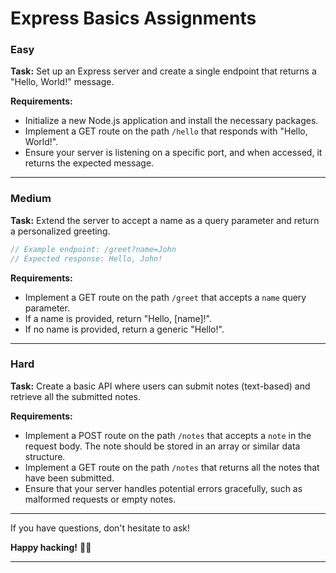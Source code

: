 # Express Basics Assignments


### **Easy**

**Task:** Set up an Express server and create a single endpoint that returns a "Hello, World!" message.

**Requirements:**
- Initialize a new Node.js application and install the necessary packages.
- Implement a GET route on the path `/hello` that responds with "Hello, World!".
- Ensure your server is listening on a specific port, and when accessed, it returns the expected message.

---

### **Medium**

**Task:** Extend the server to accept a name as a query parameter and return a personalized greeting.

```js
// Example endpoint: /greet?name=John
// Expected response: Hello, John!
```

**Requirements:**
- Implement a GET route on the path `/greet` that accepts a `name` query parameter.
- If a name is provided, return "Hello, [name]!".
- If no name is provided, return a generic "Hello!".

---

### **Hard**

**Task:** Create a basic API where users can submit notes (text-based) and retrieve all the submitted notes. 

**Requirements:**
- Implement a POST route on the path `/notes` that accepts a `note` in the request body. The note should be stored in an array or similar data structure.
- Implement a GET route on the path `/notes` that returns all the notes that have been submitted.
- Ensure that your server handles potential errors gracefully, such as malformed requests or empty notes.


---

If you have questions, don't hesitate to ask!

**Happy hacking!** 🧑‍💻

---

